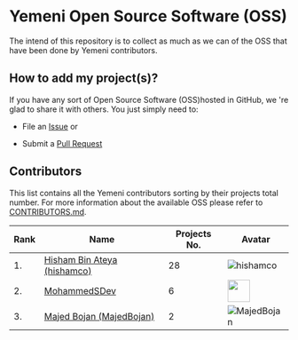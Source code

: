 # Yemeni Open Source Software (OSS)
The intend of this repository is to collect as much as we can of the OSS that have been done by Yemeni contributors.

## How to add my project(s)?
If you have any sort of Open Source Software (OSS)hosted in GitHub, we 're glad to share it with others. You just simply need to:

- File an [Issue](https://github.com/ydevclub/YemeniOSS/issues) or

- Submit a [Pull Request](https://github.com/ydevclub/YemeniOSS/pulls)

## Contributors
This list contains all the Yemeni contributors sorting by their projects total number.
For more information about the available OSS please refer to [CONTRIBUTORS.md](https://github.com/ydevclub/YemeniOSS/blob/master/CONTRIBUTORS.md).

 Rank    | Name       | Projects No.      | Avatar      |
|-----------------|----------------|-------------|-------------|
| 1. | [Hisham Bin Ateya (hishamco)](https://github.com/hishamco) | 28 | ![hishamco](https://avatars2.githubusercontent.com/u/3237266?s=40&v=4) |
| 2. | [MohammedSDev](https://github.com/MohammedSDev) | 6 | <img src="https://avatars3.githubusercontent.com/u/25266549" width="40" /> |
| 3. | [Majed Bojan (MajedBojan)](https://github.com/MajedBojan) | 2 | ![MajedBojan](https://avatars3.githubusercontent.com/u/24647654?s=40&v=4) |